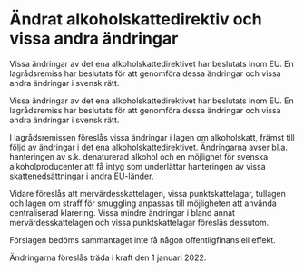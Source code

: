 # Ändrat alkoholskattedirektiv och vissa andra ändringar

Vissa ändringar av det ena alkoholskattedirektivet har beslutats inom EU. En lagrådsremiss har beslutats för att genomföra dessa ändringar och vissa andra ändringar i svensk rätt.

Vissa ändringar av det ena alkoholskattedirektivet har beslutats inom EU. En lagrådsremiss har beslutats för att genomföra dessa ändringar och vissa andra ändringar i svensk rätt.

I lagrådsremissen föreslås vissa ändringar i lagen om alkoholskatt, främst till följd av ändringar i det ena alkoholskattedirektivet. Ändringarna avser bl.a. hanteringen av s.k. denaturerad alkohol och en möjlighet för svenska alkoholproducenter att få intyg som underlättar hanteringen av vissa skattenedsättningar i andra EU-länder.

Vidare föreslås att mervärdesskattelagen, vissa punktskattelagar, tullagen och lagen om straff för smuggling anpassas till möjligheten att använda centraliserad klarering. Vissa mindre ändringar i bland annat mervärdesskattelagen och vissa punktskattelagar föreslås dessutom.

Förslagen bedöms sammantaget inte få någon offentligfinansiell effekt.

Ändringarna föreslås träda i kraft den 1 januari 2022.
